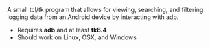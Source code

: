 A small tcl/tk program that allows for viewing, searching, and filtering logging data from an Android device by interacting with adb.
  * Requires **adb** and at least **tk8.4**
  * Should work on Linux, OSX, and Windows